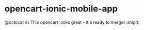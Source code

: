 # opencart-ionic-mobile-app

@octocat :+1: This opencart looks great - it's ready to merge! :shipit: